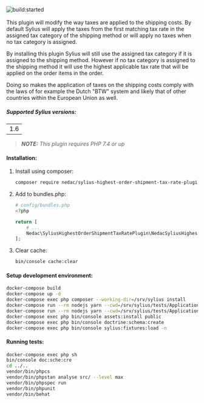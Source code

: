 <div class="repo-badge inline-block vertical-align">
    <a id="status-image-popup" title="Latest push build on default branch: started" name="status-images" class="pointer open-popup">
        <img src="https://travis-ci.com/nedac-sorbo/SyliusHighestOrderShipmentTaxRatePlugin.svg?branch=master" alt="build:started">
    </a>
</div>
<br />
This plugin will modify the way taxes are applied to the shipping costs. By default Sylius will apply the taxes from
the first matching tax rate in the assigned tax category of the shipping method or will apply no taxes when no tax
category is assigned.

By installing this plugin Sylius will still use the assigned tax category if it is assigned to the shipping method.
However if no tax category is assigned to the shipping method it will use the highest applicable tax rate that will be
applied on the order items in the order.

Doing so makes the application of taxes on the shipping costs comply with the laws of for example the Dutch "BTW" system
and likely that of other countries within the European Union as well.

##### Supported Sylius versions:
<table>
    <tr><td>1.6</td></tr>
</table>


> **_NOTE:_** *This plugin requires PHP 7.4 or up*

#### Installation:
1. Install using composer:
    ```bash
    composer require nedac/sylius-highest-order-shipment-tax-rate-plugin
    ```
2. Add to bundles.php:
    ```php
    # config/bundles.php
    <?php

    return [
        # ...
        Nedac\SyliusHighestOrderShipmentTaxRatePlugin\NedacSyliusHighestOrderShipmentTaxRatePlugin::class => ['all' => true],
    ];
    ```
3. Clear cache:
    ```bash
    bin/console cache:clear
    ```
#### Setup development environment:
```bash
docker-compose build
docker-compose up -d
docker-compose exec php composer --working-dir=/srv/sylius install
docker-compose run --rm nodejs yarn --cwd=/srv/sylius/tests/Application install
docker-compose run --rm nodejs yarn --cwd=/srv/sylius/tests/Application build
docker-compose exec php bin/console assets:install public
docker-compose exec php bin/console doctrine:schema:create
docker-compose exec php bin/console sylius:fixtures:load -n
```
#### Running tests:
```bash
docker-compose exec php sh
bin/console doc:sche:cre
cd ../..
vendor/bin/phpcs
vendor/bin/phpstan analyse src/ --level max
vendor/bin/phpspec run
vendor/bin/phpunit
vendor/bin/behat
```
